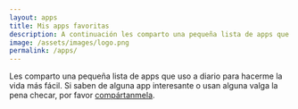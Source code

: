 ```yaml
---
layout: apps
title: Mis apps favoritas
description: A continuación les comparto una pequeña lista de apps que uso a diario para hacerme la existencia más fácil y feliz. Si conocen alguna app interesante o usan alguna valga la pena descargarse por favor compártanmela.
image: /assets/images/logo.png
permalink: /apps/
---
```


<div id="apps-last-updated"></div>

Les comparto una pequeña lista de apps que uso a diario para hacerme la vida más fácil. Si saben de alguna app interesante o usan alguna valga la pena checar, por favor [compártanmela][1].

[1]: /contacto/